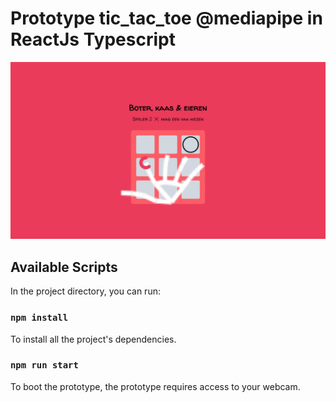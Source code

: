 # Prototype tic_tac_toe @mediapipe in ReactJs Typescript

![Image of the prototype](./screenshot_prototype_tic-tac-toe.png)

## Available Scripts

In the project directory, you can run:

### `npm install`

To install all the project's dependencies.

### `npm run start`

To boot the prototype, the prototype requires access to your webcam. 
